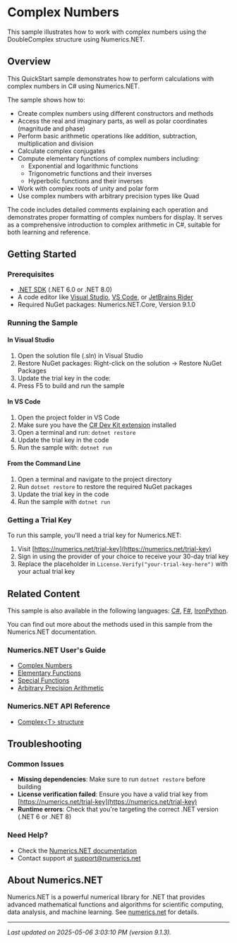 # Complex Numbers

This sample illustrates how to work with complex numbers using the DoubleComplex structure using Numerics.NET.

## Overview

This QuickStart sample demonstrates how to perform calculations with complex numbers in C# using 
Numerics.NET.

The sample shows how to:
* Create complex numbers using different constructors and methods
* Access the real and imaginary parts, as well as polar coordinates (magnitude and phase)
* Perform basic arithmetic operations like addition, subtraction, multiplication and division
* Calculate complex conjugates
* Compute elementary functions of complex numbers including:
  - Exponential and logarithmic functions
  - Trigonometric functions and their inverses  
  - Hyperbolic functions and their inverses
* Work with complex roots of unity and polar form
* Use complex numbers with arbitrary precision types like Quad

The code includes detailed comments explaining each operation and demonstrates proper formatting
of complex numbers for display. It serves as a comprehensive introduction to complex arithmetic
in C#, suitable for both learning and reference.


## Getting Started

### Prerequisites

- [.NET SDK](https://dotnet.microsoft.com/download) (.NET 6.0 or .NET 8.0)
- A code editor like [Visual Studio](https://visualstudio.microsoft.com/), [VS Code](https://code.visualstudio.com/), or [JetBrains Rider](https://www.jetbrains.com/rider/)
- Required NuGet packages: Numerics.NET.Core, Version 9.1.0

### Running the Sample

#### In Visual Studio
1. Open the solution file (.sln) in Visual Studio
2. Restore NuGet packages: Right-click on the solution → Restore NuGet Packages
3. Update the trial key in the code:
4. Press F5 to build and run the sample

#### In VS Code

1. Open the project folder in VS Code
2. Make sure you have the [C# Dev Kit extension](https://marketplace.visualstudio.com/items?itemName=ms-dotnettools.csdevkit) installed
3. Open a terminal and run: `dotnet restore`
4. Update the trial key in the code 
5. Run the sample with: `dotnet run`

#### From the Command Line

1. Open a terminal and navigate to the project directory
2. Run `dotnet restore` to restore the required NuGet packages
3. Update the trial key in the code
4. Run the sample with `dotnet run`

### Getting a Trial Key

To run this sample, you'll need a trial key for Numerics.NET:

1. Visit [https://numerics.net/trial-key](https://numerics.net/trial-key)
2. Sign in using the provider of your choice to receive your 30-day trial key
3. Replace the placeholder in `License.Verify("your-trial-key-here")` with your actual trial key

## Related Content

This sample is also available in the following languages: 
[C#](https://github.com/NumericsDotNet/quickstart-csharp/tree/net462/mathematics/general/complex-numbers), [F#](https://github.com/NumericsDotNet/quickstart-fsharp/tree/net462/mathematics/general/complex-numbers), [IronPython](https://github.com/NumericsDotNet/quickstart-ironpython/tree/net462/mathematics/general/complex-numbers).

You can find out more about the methods used in this sample from the Numerics.NET documentation.

### Numerics.NET User's Guide

- [Complex Numbers](https://numerics.net/documentation/latest/mathematics/complex-numbers)
- [Elementary Functions](https://numerics.net/documentation/latest/mathematics/mathematical-functions/elementary-functions)
- [Special Functions](https://numerics.net/documentation/latest/mathematics/mathematical-functions/special-functions)
- [Arbitrary Precision Arithmetic](https://numerics.net/documentation/latest/mathematics/arbitrary-precision-arithmetic)

### Numerics.NET API Reference

- [Complex&lt;T&gt; structure](https://numerics.net/documentation/latest/reference/numerics.net.complex-1)


## Troubleshooting

### Common Issues

- **Missing dependencies**: Make sure to run `dotnet restore` before building
- **License verification failed**: Ensure you have a valid trial key from [https://numerics.net/trial-key](https://numerics.net/trial-key)
- **Runtime errors**: Check that you're targeting the correct .NET version (.NET 6 or .NET 8)

### Need Help?

- Check the [Numerics.NET documentation](https://numerics.net/documentation/)
- Contact support at [support@numerics.net](mailto:support@numerics.net?subject=ComplexNumbers%20QuickStart%20Sample%20%28Visual+Basic%29)

## About Numerics.NET

Numerics.NET is a powerful numerical library for .NET that provides advanced mathematical 
functions and algorithms for scientific computing, data analysis, and machine learning.
See [numerics.net](https://numerics.net) for details.

---

_Last updated on 2025-05-06 3:03:10 PM (version 9.1.3)._
